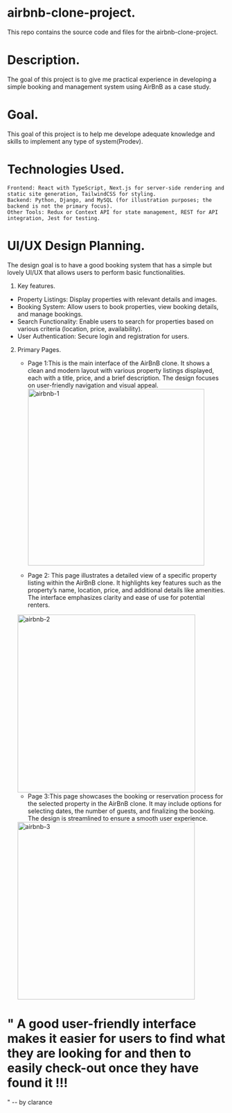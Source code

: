 # airbnb-clone-project.
This repo contains the source code and files for the airbnb-clone-project.

# Description.
The goal of this project is to give me practical experience in developing a simple booking and management system using AirBnB as a case study.

# Goal.
This goal of this project is to help me develope adequate knowledge and skills to implement any type of system(Prodev).

# Technologies Used.

    Frontend: React with TypeScript, Next.js for server-side rendering and static site generation, TailwindCSS for styling.
    Backend: Python, Django, and MySQL (for illustration purposes; the backend is not the primary focus).
    Other Tools: Redux or Context API for state management, REST for API integration, Jest for testing.

# UI/UX Design Planning.
The design goal is to have a good booking system that has a simple but lovely UI/UX that allows users to perform basic functionalities.

   1. Key features.  
   - Property Listings: Display properties with relevant details and images.
   - Booking System: Allow users to book properties, view booking details, and manage bookings.
   - Search Functionality: Enable users to search for properties based on various criteria (location, price, availability).
   - User Authentication: Secure login and registration for users.

   2. Primary Pages.
      - Page 1:This is the main interface of the AirBnB clone. It shows a clean and modern layout with various property listings displayed, each with a title, price, and a brief description. The design focuses on user-friendly navigation and visual appeal.
        <img width="407" alt="airbnb-1" src="https://github.com/user-attachments/assets/d3c75178-e009-466e-aa42-0ece31d878a6">

      - Page 2: This page illustrates a detailed view of a specific property listing within the AirBnB clone. It highlights key features such as the property’s name, location, price, and additional details like amenities. The interface emphasizes clarity and ease of use for potential renters.
        
      <img width="410" alt="airbnb-2" src="https://github.com/user-attachments/assets/78798195-b2d6-45e5-95ba-77188ebde039">
        
      - Page 3:This page showcases the booking or reservation process for the selected property in the AirBnB clone. It may include options for selecting dates, the number of guests, and finalizing the booking. The design is streamlined to ensure a smooth user experience.
        
      <img width="409" alt="airbnb-3" src="https://github.com/user-attachments/assets/013fb4a9-dd4d-4669-96d8-998d2fa6c4c1">

# " A good user-friendly interface makes it easier for users to find what they are looking for and then to easily check-out once they have found it !!!
" -- by clarance


        
      
      

